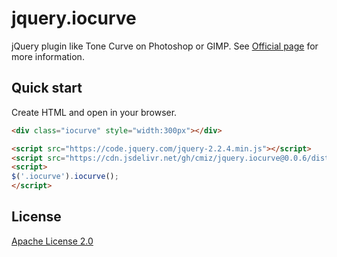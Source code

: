 # jquery.iocurve

jQuery plugin like Tone Curve on Photoshop or GIMP.
See [Official page](https://cmiz.github.io/jquery.iocurve/) for more information.

## Quick start

Create HTML and open in your browser.
```html
<div class="iocurve" style="width:300px"></div>

<script src="https://code.jquery.com/jquery-2.2.4.min.js"></script>
<script src="https://cdn.jsdelivr.net/gh/cmiz/jquery.iocurve@0.0.6/dist/jquery.iocurve.min.js"></script>
<script>
$('.iocurve').iocurve();
</script>
```

## License
[Apache License 2.0](https://www.apache.org/licenses/LICENSE-2.0)
